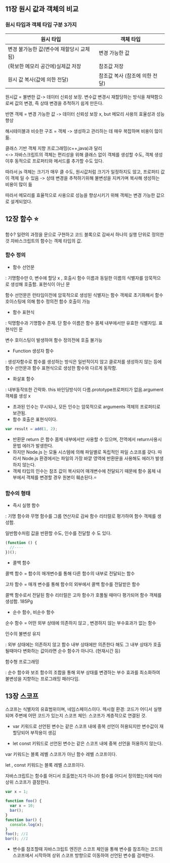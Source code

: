 ## 11장 원시 값과 객체의 비교

### 원시 타입과 객체 타입 구분 3가지

| 원시 타입                                | 객체 타입                      |
| ---------------------------------------- | ------------------------------ |
| 변경 불가능한 값(변수에 재할당시 교체됨) | 변경 가능한 값                 |
| (확보한 메모리 공간에)실제값 저장        | 참조값 저장                    |
| 원시 값 복사(값에 의한 전달)             | 참조값 복사 (참조에 의한 전달) |

원시값 = 불변한 값-> 데이터 신뢰성 보장.
변수값 변경시 재할당하는 방식을 채택함으로써 값의 변경, 즉 상태 변경을 추척하기 쉽게 만든다.

반면 객체 = 변경 가능한 값 -> 데이터 신뢰성 보장 x, but 메모리 사용의 효율성과 성능 향상

해시테이블과 비슷한 구조 = 객체
-> 생성하고 관리하는 데 매우 복잡하며 비용이 많이 듦.

클래스 기반 객체 지향 프로그래밍(c++,java)과 달리  
<-> 자바스크립트의 객체는 편리성을 위해 클래스 없이 객체를 생성할 수도, 객체 생성이후 동적으로 프로퍼티와 메서드를 추가할 수도 있다.

따라서 js 객체는 크기가 매우 클 수도, 원시값처럼 크기가 일정하지도 않고, 프로퍼티 값이 객체 일 수 있음
-> 상태 변경을 추척하기위해 불변성을 지켜가며 복사해 생성하는 비용이 많이 듦

따라서 메모리를 효율적으로 사용으로 성능을 향상시키기 위해 객체는 변경 가능한 값으로 설계되었다.

## 12장 함수 ⭐

함수? 일련의 과정을 문으로 구현하고 코드 블록으로 감싸서 하나의 실행 단위로 정의한 것
자바스크립트의 함수는 객체 타입의 값.

### 함수 정의

- 함수 선언문

: 기명함수만 0, 변수에 할당 x , 호출시 함수 이름과 동일한 이름의 식별자를 암묵적으로 생성해 호출함. 표현식이 아닌 문

함수 선언문은 런타임이전에 암묵적으로 생성된 식별자는 함수 객체로 초기화해서 함수 호이스팅에 의해 함수 정의전 함수 호출이 가능

- 함수 표현식

: 익명함수과 기명함수 존재. 단 함수 이름은 함수 몸체 내부에서만 유효한 식별자임. 표현식인 문

변수 호이스팅이 발생하여 함수 정의전에 호출 불가능

- Function 생성자 함수

: 생성자함수로 함수를 생성하는 방식은 일반적이지 않고 클로저를 생성하지 않는 등에 함수 선언문과 함수 표현식으로 생성한 함수와 다르게 동작함.

- 화살표 함수

: 내부동작또한 간략화. this 바인딩방식이 다름.prototype프로퍼티가 없음.argument 객체를 생성 x

- 초과된 인수는 무시되나, 모든 인수는 암묵적으로 arguments 객체의 프로퍼티로 보관됨.
- 함수 호출은 표현식이다.

```javascript
var result = add(1, 2);
```

- 반환문 return 은 함수 몸체 내부에서만 사용할 수 있으며, 전역에서 return사용시 문법 에러가 발생한다.
- 하지만 Node.js 는 모듈 시스템에 의해 파일별로 독립적인 파일 스코프를 갖다. 따라서 Node.js 환경에서는 파일의 가장 바깥 영역에 반환문을 사용해도 에러가 발생하지 않는다.
- 객체 타입의 인수는 참조 값이 복사되어 매개변수에 전달되기 때문에 함수 몸체 내부에서 객체를 변경할 경우 원본이 훼손된다.⭐

### 함수의 형태

- 즉시 실행 함수

: 기명 함수와 무명 함수를 그룹 연산자로 감싸 함수 리터럴로 평가하여 함수 객체를 생성함.

일반함수처럼 값을 반환할 수도, 인수를 전달할 수 도 있다.

```js
(function () {
  //----
})();
```

- 콜백 함수

콜백 함수 = 함수의 매개변수를 통해 다른 함수의 내부로 전달되는 함수

고차 함수 = 매개 변수를 통해 함수의 외부에서 콜백 함수를 전달받은 함수

콜백 함수로서 전달된 함수 리터럴은 고차 함수가 호풀될 때마다 평가되어 함수 객체를 생성함. 185Pg

- 순수 함수, 비순수 함수

순수 함수 = 어떤 외부 상태에 의존하지 않고 , 변경하지 않는 부수효과가 없는 함수

인수의 불변성 유지

: 외부 상태에는 의존하지 않고 함수 내부 상태에만 의존한다 해도 그 내부 상태가 호출될때마다 변화하는 값이라면 순수 함수가 아니다. (현재시간 등)

함수형 프로그래밍

: 순수 함수와 보조 함수의 조합을 통해 외부 상태를 변경하는 부수 효과를 최소화하여 불변성을 지향하는 프로그래밍 패러다임.

## 13장 스코프

스코프는 식별자의 유효범위이며, 네임스페이스이다.
렉시컬 환경: 코드가 어디서 실행되며 주변에 어떤 코드가 있는지
스코프 체인: 스코프가 계층적으로 연결된 것.

- var 키워드로 선언된 변수는 같은 스코프 내에 중복 선언이 허용되지만 변수값이 재할당되어 부작용이 생김

- let const 키워드로 선언된 변수는 같은 스코프 내에 중복 선언을 허용하지 않는다.

var 키워드는 블록 레벨 스코프가 아닌 함수 레벨 스코프이다.

let , const 키워드는 블록 레벨 스코프이다.

자바스크립트는 함수를 어디서 호출했는지가 아니라 함수를 어디서 정의했는지에 따라 상위 스코프가 결정한다.

```js
var x = 1;

function foo() {
  var x = 10;
  bar();
}
function bar() {
  console.log(x);
}
foo(); //1
bar(); //1
```

- 변수를 참조할때 자바스크립트 엔진은 스코프 체인을 통해 변수를 참조하는 코드의 스코프에서 시작하여 상위 스코프 방향으로 이동하여 선언된 변수를 검색한다.
